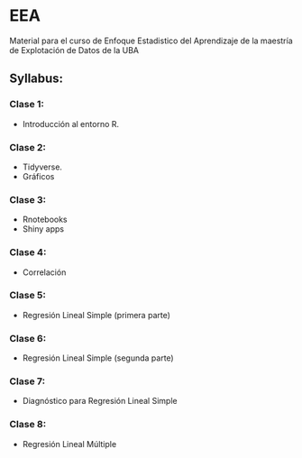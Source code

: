 # EEA

Material para el curso de Enfoque Estadistico del Aprendizaje de la maestría de Explotación de Datos de la UBA


## Syllabus:

### Clase 1:

- Introducción al entorno R.

### Clase 2:

- Tidyverse.
- Gráficos

### Clase 3:

- Rnotebooks
- Shiny apps

### Clase 4:

- Correlación

### Clase 5:

- Regresión Lineal Simple (primera parte)

### Clase 6:

- Regresión Lineal Simple (segunda parte)

### Clase 7:

- Diagnóstico para Regresión Lineal Simple


### Clase 8:

- Regresión Lineal Múltiple
